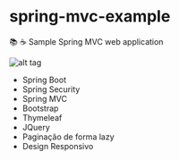 # spring-mvc-example
📚 ☕️ Sample Spring MVC web application


![alt tag](https://raw.githubusercontent.com/gesisantos/spring-mvc-example/master/documentacao/titulo.gif)

* Spring Boot
* Spring Security
* Spring MVC
* Bootstrap
* Thymeleaf
* JQuery
* Paginação de forma lazy
* Design Responsivo
